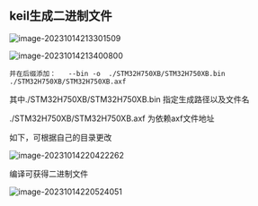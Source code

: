 ## keil生成二进制文件

![image-20231014213301509](https://newbie-typora.oss-cn-shenzhen.aliyuncs.com/TyporaJPG/image-20231014213301509.png)

![image-20231014213400800](https://newbie-typora.oss-cn-shenzhen.aliyuncs.com/TyporaJPG/image-20231014213400800.png)



```
并在后缀添加：   --bin -o  ./STM32H750XB/STM32H750XB.bin  ./STM32H750XB/STM32H750XB.axf
```

其中./STM32H750XB/STM32H750XB.bin    指定生成路径以及文件名

./STM32H750XB/STM32H750XB.axf    为依赖axf文件地址

如下，可根据自己的目录更改

![image-20231014220422262](https://newbie-typora.oss-cn-shenzhen.aliyuncs.com/TyporaJPG/image-20231014220422262.png)

编译可获得二进制文件

![image-20231014220524051](https://newbie-typora.oss-cn-shenzhen.aliyuncs.com/TyporaJPG/image-20231014220524051.png)
